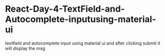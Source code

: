 # React-Day-4-TextField-and-Autocomplete-inputusing-material-ui
textfield and autocomplete input using material ui and after clicking submit it will display the msg
